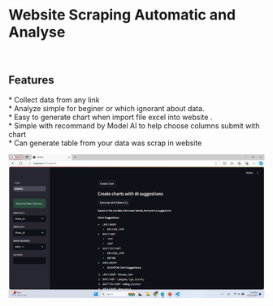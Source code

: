 <h1>Website Scraping Automatic and Analyse</h1> <br>
<h2> Features</h2>
<p>
	* Collect data from any link  <br>
	* Analyze simple for beginer or which ignorant about data. <br> 
	* Easy to generate chart when import file excel into website . <br>  
	* Simple with recommand by Model AI to help choose columns submit with chart <br>
	* Can generate table from your data was scrap in website 
</p>
<img src="Screenshot 2024-10-11 175927.png">
